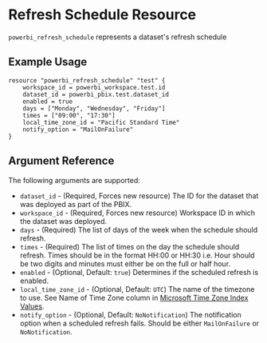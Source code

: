 # Refresh Schedule Resource
`powerbi_refresh_schedule` represents a dataset's refresh schedule


## Example Usage
```hcl
resource "powerbi_refresh_schedule" "test" {
	workspace_id = powerbi_workspace.test.id
	dataset_id = powerbi_pbix.test.dataset_id
	enabled = true
	days = ["Monday", "Wednesday", "Friday"]
	times = ["09:00", "17:30"]
	local_time_zone_id = "Pacific Standard Time"
	notify_option = "MailOnFailure"
}
```

## Argument Reference
The following arguments are supported:
<!-- docgen:NonComputedParameters -->
* `dataset_id` - (Required, Forces new resource) The ID for the dataset that was deployed as part of the PBIX.
* `workspace_id` - (Required, Forces new resource) Workspace ID in which the dataset was deployed.
* `days` - (Required) The list of days of the week when the schedule should refresh.
* `times` - (Required) The list of times on the day the schedule should refresh. Times should be in the format HH:00 or HH:30 i.e. Hour should be two digits and minutes must either be on the full or half hour.
* `enabled` - (Optional, Default: `true`) Determines if the scheduled refresh is enabled.
* `local_time_zone_id` - (Optional, Default: `UTC`) The name of the timezone to use. See Name of Time Zone column in [Microsoft Time Zone Index Values](https://support.microsoft.com/en-gb/help/973627/microsoft-time-zone-index-values).
* `notify_option` - (Optional, Default: `NoNotification`) The notification option when a scheduled refresh fails. Should be either `MailOnFailure` or `NoNotification`.
<!-- /docgen -->
